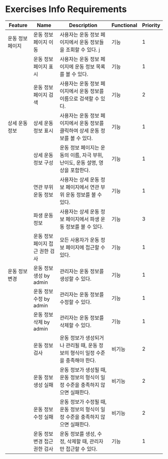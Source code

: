 # Exercises Info Requirements

| Feature          | Name                          | Description                                                                         | Functional | Priority |
|------------------|-------------------------------|-------------------------------------------------------------------------------------|------------|----------|
| 운동 정보 페이지  | 운동 정보 페이지 이동             | 사용자는 운동 정보 페이지에서 운동 정보들을 조회할 수 있다.       j                            | 기능       | 1        |
|                  | 운동 정보 페이지 표시             | 사용자는 운동 정보 페이지에 운동 정보 목록를 볼 수 있다.                                      | 기능       | 1        |
|                  | 운동 정보 페이지 검색             | 사용자는 운동 정보 페이지에서 운동 정보를 이름으로 검색할 수 있다.                                | 기능       | 2        |
| 상세 운동 정보        | 상세 운동 정보 표시               | 사용자는 운동 정보 페이지에서 운동 정보를 클릭하여 상세 운동 정보를 볼 수 있다.                          | 기능       | 1        |
|                  | 상세 운동 정보 구성               | 운동 정보 페이지는 운동의 이름, 자극 부위, 난이도, 운동 설명, 영상을 포함한다.                        | 기능       | 1        |
|                  | 연관 부위 운동 정보               | 사용자는 상세 운동 정보 페이지에서 연관 부위 운동 정보를 볼 수 있다.                                | 기능       | 1        |
|                  | 파생 운동 정보                   | 사용자는 상세 운동 정보 페이지에서 파생 운동 정보를 볼 수 있다.                                      | 기능       | 3        |
|                  | 운동 정보 페이지 접근 권한 검사       | 모든 사용자가 운동 정보 페이지에 접근할 수 있다.                                               | 기능       | 1        |
| 운동 정보 변경       | 운동 정보 생성 by admin         | 관리자는 운동 정보를 생성할 수 있다.                                                        | 기능       | 1        |
|                  | 운동 정보 수정 by admin         | 관리자는 운동 정보를 수정할 수 있다.                                                        | 기능       | 1        |
|                  | 운동 정보 삭제 by admin         | 관리자는 운동 정보를 삭제할 수 있다.                                                        | 기능       | 1        |
|                  | 운동 정보 검사                   | 운동 정보가 생성되거나 관리될 때, 운동 정보의 형식이 일정 수준을 충족해야 한다.                           | 비기능     | 2        |
|                  | 운동 정보 생성 실패               | 운동 정보가 생성될 때, 운동 정보의 형식이 일정 수준을 충족하지 않으면 실패한다.                            | 비기능     | 2        |
|                  | 운동 정보 수정 실패               | 운동 정보가 수정될 때, 운동 정보의 형식이 일정 수준을 충족하지 않으면 실패한다.                            | 비기능     | 2        |
|                  | 운동 정보 변경 접근 권한 검사       | 운동 정보를 생성, 수정, 삭제할 때, 관리자만 접근할 수 있다.                                      | 기능       | 1        |
